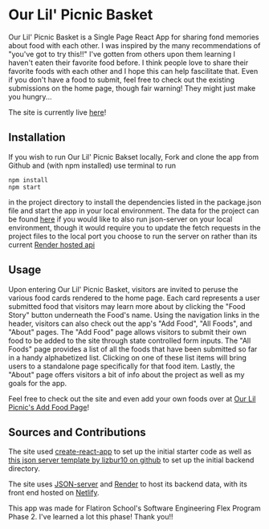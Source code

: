 # Our Lil' Picnic Basket

Our Lil' Picnic Basket is a Single Page React App for sharing fond memories about food with each other. I was inspired by the many recommendations of "you've got to try this!!" I've gotten from others upon them learning I haven't eaten their favorite food before. I think people love to share their favorite foods with each other and I hope this can help fascilitate that. Even if you don't have a food to submit, feel free to check out the existing submissions on the home page, though fair warning! They might just make you hungry...

The site is currently live [here](https://incandescent-toffee-ab615c.netlify.app/)!

## Installation

If you wish to run Our Lil' Picnic Bakset locally, Fork and clone the app from Github and (with npm installed) use terminal to run
```
npm install
npm start
``` 
in the project directory to install the dependencies listed in the package.json file and start the app in your local environment. The data for the project can be found [here](https://github.com/danielpdaniel/phase-2-lunchbox-data) if you would like to also run json-server on your local environment, though it would require you to update the fetch requests in the project files to the local port you choose to run the server on rather than its current [Render hosted api](https://phase-2-lunchbox-data.onrender.com/foods)

## Usage

Upon entering Our Lil' Picnic Basket, visitors are invited to peruse the various food cards rendered to the home page. Each card represents a user submitted food that visitors may learn more about by clicking the "Food Story" button underneath the Food's name. Using the navigation links in the header, visitors can also check out the app's "Add Food", "All Foods", and "About" pages. The "Add Food" page allows visitors to submit their own food to be added to the site through state controlled form inputs. The "All Foods" page provides a list of all the foods that have been submitted so far in a handy alphabetized list. Clicking on one of these list items will bring users to a standalone page specifically for that food item. Lastly, the "About" page offers visitors a bit of info about the project as well as my goals for the app. 

Feel free to check out the site and even add your own foods over at [Our Lil Picnic's Add Food Page](https://incandescent-toffee-ab615c.netlify.app/foods/new)!

## Sources and Contributions

The site used [create-react-app](https://create-react-app.dev/docs/getting-started) to set up the initial starter code as well as [this json server template by lizbur10 on github](https://github.com/learn-co-curriculum/json-server-template) to set up the initial backend directory.

The site uses [JSON-server](https://www.npmjs.com/package/json-server) and [Render](https://render.com/) to host its backend data, with its front end hosted on [Netlify](https://www.netlify.com/).

This app was made for Flatiron School's Software Engineering Flex Program Phase 2. I've learned a lot this phase! Thank you!!